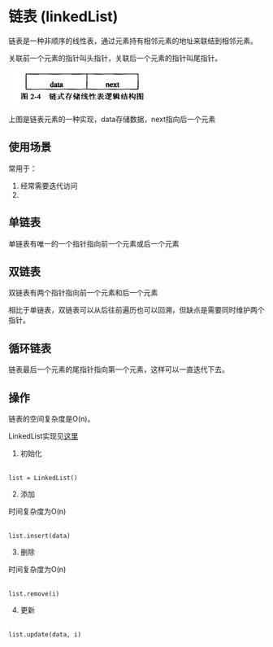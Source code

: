 # 链表 (linkedList)

链表是一种非顺序的线性表，通过元素持有相邻元素的地址来联结到相邻元素。

关联前一个元素的指针叫头指针，关联后一个元素的指针叫尾指针。

![element](images/linked_list_element.png)

上图是链表元素的一种实现，data存储数据，next指向后一个元素

## 使用场景

常用于：

1. 经常需要迭代访问
2. 


## 单链表

单链表有唯一的一个指针指向前一个元素或后一个元素

## 双链表

双链表有两个指针指向前一个元素和后一个元素

相比于单链表，双链表可以从后往前遍历也可以回溯，但缺点是需要同时维护两个指针。

## 循环链表

链表最后一个元素的尾指针指向第一个元素，这样可以一直迭代下去。

## 操作

链表的空间复杂度是O(n)。

LinkedList实现见[这里](example/linkedList.py)

1. 初始化

```

list = LinkedList()

```

2. 添加

时间复杂度为O(n)

```

list.insert(data)

```

3. 删除

时间复杂度为O(n)

```

list.remove(i)

```

4. 更新


```

list.update(data, i)

```